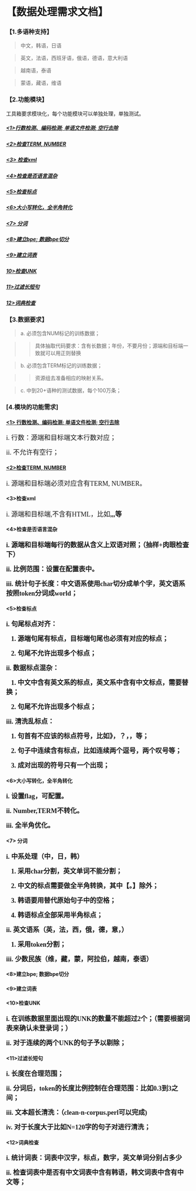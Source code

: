 # 【数据处理需求文档】

### 【1.多语种支持】

> 中文，韩语，日语

> 英文，法语，西班牙语，俄语，德语，意大利语

> 越南语，泰语

> 蒙语，藏语，维语

### 【2.功能模块】

工具箱要求模块化，每个功能模块可以单独处理，单独测试。

##### [<1>行数检测、编码检测; 单语文件检测; 空行去除](#one)
##### [<2>检查TERM, NUMBER](#two)
##### [<3> 检查xml](#three)
##### [<4>检查是否语言混杂](#four)
##### [<5>检查标点](#five)
##### [<6>大小写转化，全半角转化](#six)
##### [<7> 分词](#seven)
##### [<8>建立bpe; 数据bpe切分](#eight)
##### [<9>建立词表](#nine)
##### [10>检查UNK](#ten)
##### [11>过滤长短句](#eleven)
##### [12>词典检查](#twelve)

### 【3.数据要求】

> a. 必须包含NUM标记的训练数据；

>>具体抽取代码要求：含有长数据；年份，不要月份；源端和目标端一致就可以用正则替换

> b.  必须包含TERM标记的训练数据；

>> 资源组去准备相应的映射关系。

> c.  中到20+语种的测试数据，每个100万条；

### [4.模块的功能需求]

####  <a href="" id="one"><1> 行数检测、编码检测; 单语文件检测; 空行去除</a>

<font face="宋体" size=4>i. 行数：源端和目标端文本行数对应；</font>

<font face="宋体" size=4>ii. 不允许有空行；</font>

####  <a href="" id="two"><2>检查TERM, NUMBER</a>

<font face="宋体" size=4>i. 源端和目标端必须对应含有TERM, NUMBER。</font>

####  <a id="three"><3>检查xml</a>

<font face="宋体" size=4>i. 源端和目标端,不含有HTML，比如<b>,<h>,<npos>,等</font>

####  <a id="four"><4>检查是否语言混杂</a>

<font face="宋体" size=4>i. 源端和目标端每行的数据从含义上双语对照；（抽样+肉眼检查下）</font>

<font face="宋体" size=4>ii.  比例范围：设置在配置表中。</font>

<font face="宋体" size=4>iii. 统计句子长度：中文语系使用char切分成单个字，英文语系按照token分词成world；</font>

####  <a id="five"><5>检查标点</a>

<font face="宋体" size=4>i. 句尾标点对齐：</font>

<font face="宋体" size=4> &nbsp;&nbsp;&nbsp;1.  源端句尾有标点，目标端句尾也必须有对应的标点；</font>

<font face="宋体" size=4> &nbsp;&nbsp;&nbsp;2.  句尾不允许出现多个标点；</font>

<font face="宋体" size=4>ii. 数据标点混杂：</font>

<font face="宋体" size=4> &nbsp;&nbsp;&nbsp;1.  中文中含有英文系的标点，英文系中含有中文标点，需要替换；</font>

<font face="宋体" size=4> &nbsp;&nbsp;&nbsp;2.  句尾不允许出现多个标点；</font>

<font face="宋体" size=4> iii. 清洗乱标点：</font>

<font face="宋体" size=4> &nbsp;&nbsp;&nbsp;1. 句首有不应该的标点符号，比如》，？，，等；</font>

<font face="宋体" size=4> &nbsp;&nbsp;&nbsp;2.  句子中连续含有标点，比如连续两个逗号，两个叹号等；</font>

<font face="宋体" size=4> &nbsp;&nbsp;&nbsp;3.  成对出现的符号只有一个出现；</font>

####  <a id="six"><6>大小写转化，全半角转化</a>

<font face="宋体" size=4>i.  设置flag，可配置。</font>

<font face="宋体" size=4>ii.  Number,TERM不转化。</font>

<font face="宋体" size=4> iii.  全半角优化。</font>

####  <a id="seven"><7> 分词</a>

<font face="宋体" size=4> i.    中系处理（中，日，韩）</font>

<font face="宋体" size=4> &nbsp;&nbsp;&nbsp;1.  采用char分割，英文单词不能分割；</font>

<font face="宋体" size=4> &nbsp;&nbsp;&nbsp;2.  中文的标点需要做全半角转换，其中【。】除外；</font>

<font face="宋体" size=4> &nbsp;&nbsp;&nbsp;3.  韩语要用<B>替代原始句子中的空格；</font>

<font face="宋体" size=4> &nbsp;&nbsp;&nbsp;4.   韩语标点全部采用半角标点；</font>

<font face="宋体" size=4>ii. 英文语系（英，法，西，俄，德，意，）</font>

<font face="宋体" size=4> &nbsp;&nbsp;&nbsp;1.  采用token分割；</font>

<font face="宋体" size=4> iii.   少数民族（维，藏，蒙，阿拉伯，越南，泰语）</font>

####  <a id="eight"><8>建立bpe; 数据bpe切分</a>

####  <a id="nine"><9>建立词表</a>

#### <a id="ten"><10>检查UNK</a>

<font face="宋体" size=4>i. 在训练数据里面出现的UNK的数量不能超过2个；（需要根据词表来确认未登录词；）</font>

<font face="宋体" size=4> ii. 对于连续的两个UNK的句子予以剔除；</font>

#### <a id="eleven"><11>过滤长短句</a>

<font face="宋体" size=4>i. 长度在合理范围；</font>

<font face="宋体" size=4>ii. 分词后，token的长度比例控制在合理范围：比如0.3到3之间；</font>

<font face="宋体" size=4>iii. 文本超长清洗：（clean-n-corpus.perl可以完成)</font>

<font face="宋体" size=4>iv. 对于长度大于比如N=120字的句子对进行清洗；</font>

#### <a id="twelve"><12>词典检查</a>

<font face="宋体" size=4>i. 统计词表：词表中汉字，标点，数字，英文单词分别占多少</font>

<font face="宋体" size=4>ii. 检查词表中是否有中文词表中含有韩语，韩文词表中含有中文等；</font>